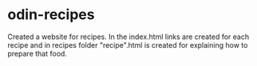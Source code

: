 # odin-recipes

Created a website for recipes. In the index.html links are created for each recipe and in recipes folder "recipe".html is created for explaining how to prepare that food.